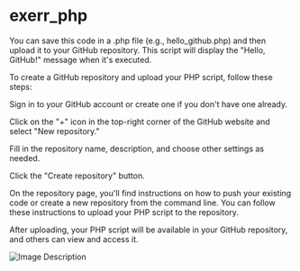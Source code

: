 # exerr_php

You can save this code in a .php file (e.g., hello_github.php) and then upload it to your GitHub repository. This script will display the "Hello, GitHub!" message when it's executed.

To create a GitHub repository and upload your PHP script, follow these steps:

Sign in to your GitHub account or create one if you don't have one already.

Click on the "+" icon in the top-right corner of the GitHub website and select "New repository."

Fill in the repository name, description, and choose other settings as needed.

Click the "Create repository" button.

On the repository page, you'll find instructions on how to push your existing code or create a new repository from the command line. You can follow these instructions to upload your PHP script to the repository.

After uploading, your PHP script will be available in your GitHub repository, and others can view and access it.











![Image Description](https://i.stack.imgur.com/DkXwG.jpg)
